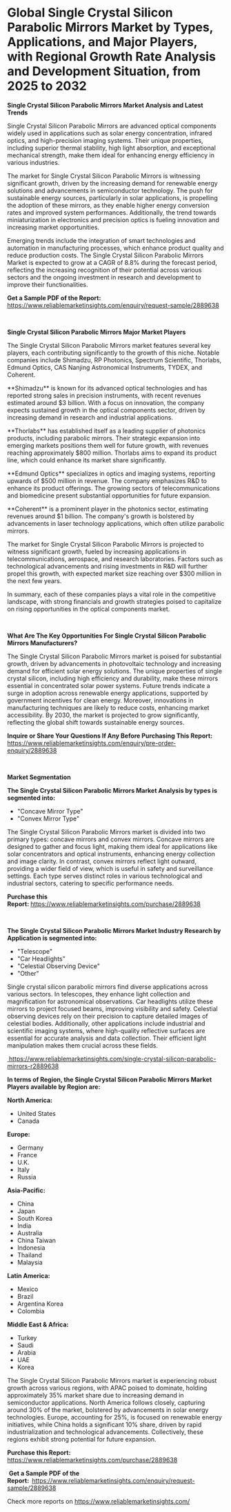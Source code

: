 <p><h1>Global Single Crystal Silicon Parabolic Mirrors Market by Types, Applications, and Major Players, with Regional Growth Rate Analysis and Development Situation, from 2025 to 2032</h1></p><p><strong>Single Crystal Silicon Parabolic Mirrors Market Analysis and Latest Trends</strong></p>
<p><p>Single Crystal Silicon Parabolic Mirrors are advanced optical components widely used in applications such as solar energy concentration, infrared optics, and high-precision imaging systems. Their unique properties, including superior thermal stability, high light absorption, and exceptional mechanical strength, make them ideal for enhancing energy efficiency in various industries. </p><p>The market for Single Crystal Silicon Parabolic Mirrors is witnessing significant growth, driven by the increasing demand for renewable energy solutions and advancements in semiconductor technology. The push for sustainable energy sources, particularly in solar applications, is propelling the adoption of these mirrors, as they enable higher energy conversion rates and improved system performances. Additionally, the trend towards miniaturization in electronics and precision optics is fueling innovation and increasing market opportunities.</p><p>Emerging trends include the integration of smart technologies and automation in manufacturing processes, which enhance product quality and reduce production costs. The Single Crystal Silicon Parabolic Mirrors Market is expected to grow at a CAGR of 8.8% during the forecast period, reflecting the increasing recognition of their potential across various sectors and the ongoing investment in research and development to improve their functionalities.</p></p>
<p><strong>Get a Sample PDF of the Report:&nbsp;</strong> <a href="https://www.reliablemarketinsights.com/enquiry/request-sample/2889638?utm_campaign=2197&utm_medium=2&utm_source=Github&utm_content=ia&utm_term=14032025&utm_id=single-crystal-silicon-parabolic-mirrors">https://www.reliablemarketinsights.com/enquiry/request-sample/2889638</a></p>
<p>&nbsp;</p>
<p><strong>Single Crystal Silicon Parabolic Mirrors Major Market Players</strong></p>
<p><p>The Single Crystal Silicon Parabolic Mirrors market features several key players, each contributing significantly to the growth of this niche. Notable companies include Shimadzu, RP Photonics, Spectrum Scientific, Thorlabs, Edmund Optics, CAS Nanjing Astronomical Instruments, TYDEX, and Coherent.</p><p>**Shimadzu** is known for its advanced optical technologies and has reported strong sales in precision instruments, with recent revenues estimated around $3 billion. With a focus on innovation, the company expects sustained growth in the optical components sector, driven by increasing demand in research and industrial applications.</p><p>**Thorlabs** has established itself as a leading supplier of photonics products, including parabolic mirrors. Their strategic expansion into emerging markets positions them well for future growth, with revenues reaching approximately $800 million. Thorlabs aims to expand its product line, which could enhance its market share significantly.</p><p>**Edmund Optics** specializes in optics and imaging systems, reporting upwards of $500 million in revenue. The company emphasizes R&D to enhance its product offerings. The growing sectors of telecommunications and biomedicine present substantial opportunities for future expansion.</p><p>**Coherent** is a prominent player in the photonics sector, estimating revenues around $1 billion. The company's growth is bolstered by advancements in laser technology applications, which often utilize parabolic mirrors.</p><p>The market for Single Crystal Silicon Parabolic Mirrors is projected to witness significant growth, fueled by increasing applications in telecommunications, aerospace, and research laboratories. Factors such as technological advancements and rising investments in R&D will further propel this growth, with expected market size reaching over $300 million in the next few years. </p><p>In summary, each of these companies plays a vital role in the competitive landscape, with strong financials and growth strategies poised to capitalize on rising opportunities in the optical components market.</p></p>
<p>&nbsp;</p>
<p><strong>What Are The Key Opportunities For Single Crystal Silicon Parabolic Mirrors Manufacturers?</strong></p>
<p><p>The Single Crystal Silicon Parabolic Mirrors market is poised for substantial growth, driven by advancements in photovoltaic technology and increasing demand for efficient solar energy solutions. The unique properties of single crystal silicon, including high efficiency and durability, make these mirrors essential in concentrated solar power systems. Future trends indicate a surge in adoption across renewable energy applications, supported by government incentives for clean energy. Moreover, innovations in manufacturing techniques are likely to reduce costs, enhancing market accessibility. By 2030, the market is projected to grow significantly, reflecting the global shift towards sustainable energy sources.</p></p>
<p><strong>Inquire or Share Your Questions If Any Before Purchasing This Report:</strong> <a href="https://www.reliablemarketinsights.com/enquiry/pre-order-enquiry/2889638?utm_campaign=2197&utm_medium=2&utm_source=Github&utm_content=ia&utm_term=14032025&utm_id=single-crystal-silicon-parabolic-mirrors">https://www.reliablemarketinsights.com/enquiry/pre-order-enquiry/2889638</a></p>
<p>&nbsp;</p>
<p><strong>Market Segmentation</strong></p>
<p><strong>The Single Crystal Silicon Parabolic Mirrors Market Analysis by types is segmented into:</strong></p>
<p><ul><li>"Concave Mirror Type"</li><li>"Convex Mirror Type"</li></ul></p>
<p><p>The Single Crystal Silicon Parabolic Mirrors market is divided into two primary types: concave mirrors and convex mirrors. Concave mirrors are designed to gather and focus light, making them ideal for applications like solar concentrators and optical instruments, enhancing energy collection and image clarity. In contrast, convex mirrors reflect light outward, providing a wider field of view, which is useful in safety and surveillance settings. Each type serves distinct roles in various technological and industrial sectors, catering to specific performance needs.</p></p>
<p><strong>Purchase this Report:&nbsp;</strong><a href="https://www.reliablemarketinsights.com/purchase/2889638?utm_campaign=2197&utm_medium=2&utm_source=Github&utm_content=ia&utm_term=14032025&utm_id=single-crystal-silicon-parabolic-mirrors">https://www.reliablemarketinsights.com/purchase/2889638</a></p>
<p>&nbsp;</p>
<p><strong>The Single Crystal Silicon Parabolic Mirrors Market Industry Research by Application is segmented into:</strong></p>
<p><ul><li>"Telescope"</li><li>"Car Headlights"</li><li>"Celestial Observing Device"</li><li>"Other"</li></ul></p>
<p><p>Single crystal silicon parabolic mirrors find diverse applications across various sectors. In telescopes, they enhance light collection and magnification for astronomical observations. Car headlights utilize these mirrors to project focused beams, improving visibility and safety. Celestial observing devices rely on their precision to capture detailed images of celestial bodies. Additionally, other applications include industrial and scientific imaging systems, where high-quality reflective surfaces are essential for accurate analysis and data collection. Their efficient light manipulation makes them crucial across these fields.</p></p>
<p><a href="https://www.reliablemarketinsights.com/single-crystal-silicon-parabolic-mirrors-r2889638?utm_campaign=2197&utm_medium=2&utm_source=Github&utm_content=ia&utm_term=14032025&utm_id=single-crystal-silicon-parabolic-mirrors">&nbsp;https://www.reliablemarketinsights.com/single-crystal-silicon-parabolic-mirrors-r2889638</a></p>
<p><strong>In terms of Region, the Single Crystal Silicon Parabolic Mirrors Market Players available by Region are:</strong></p>
<p>
    <p> <strong> North America: </strong>
        <ul>
            <li>United States</li>
            <li>Canada</li>
        </ul>
        </p> 
    <p> <strong> Europe: </strong>
        <ul>
            <li>Germany</li>
            <li>France</li>
            <li>U.K.</li>
            <li>Italy</li>
            <li>Russia</li>
        </ul>
        </p> 
    <p> <strong> Asia-Pacific: </strong>
        <ul>
            <li>China</li>
            <li>Japan</li>
            <li>South Korea</li>
            <li>India</li>
            <li>Australia</li>
            <li>China Taiwan</li>
            <li>Indonesia</li>
            <li>Thailand</li>
            <li>Malaysia</li>
        </ul>
        </p> 
    <p> <strong> Latin America: </strong>
        <ul>
            <li>Mexico</li>
            <li>Brazil</li>
            <li>Argentina Korea</li>
            <li>Colombia</li>
        </ul>
        </p> 
    <p> <strong> Middle East & Africa: </strong>
        <ul>
            <li>Turkey</li>
            <li>Saudi</li>
            <li>Arabia</li>
            <li>UAE</li>
            <li>Korea</li>
        </ul>
    </p>
    </p>
<p><p>The Single Crystal Silicon Parabolic Mirrors market is experiencing robust growth across various regions, with APAC poised to dominate, holding approximately 35% market share due to increasing demand in semiconductor applications. North America follows closely, capturing around 30% of the market, bolstered by advancements in solar energy technologies. Europe, accounting for 25%, is focused on renewable energy initiatives, while China holds a significant 10% share, driven by rapid industrialization and technological advancements. Collectively, these regions exhibit strong potential for future expansion.</p></p>
<p><strong>Purchase this Report: </strong><a href="https://www.reliablemarketinsights.com/purchase/2889638?utm_campaign=2197&utm_medium=2&utm_source=Github&utm_content=ia&utm_term=14032025&utm_id=single-crystal-silicon-parabolic-mirrors">https://www.reliablemarketinsights.com/purchase/2889638</a></p>
<p>&nbsp;<strong>Get a Sample PDF of the Report:&nbsp;&nbsp;</strong><a href="https://www.reliablemarketinsights.com/enquiry/request-sample/2889638?utm_campaign=2197&utm_medium=2&utm_source=Github&utm_content=ia&utm_term=14032025&utm_id=single-crystal-silicon-parabolic-mirrors">https://www.reliablemarketinsights.com/enquiry/request-sample/2889638</a></p>
<p><strong></strong></p>
<p>Check more reports on <a href="https://www.reliablemarketinsights.com/?utm_campaign=2197&utm_medium=2&utm_source=Github&utm_content=ia&utm_term=14032025&utm_id=single-crystal-silicon-parabolic-mirrors">https://www.reliablemarketinsights.com/</a></p>
